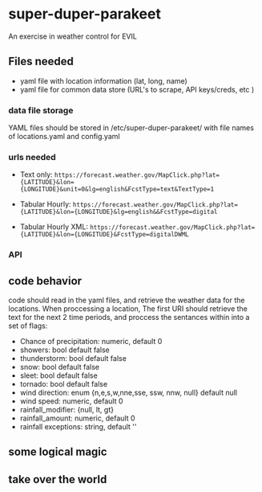 # super-duper-parakeet

An exercise in weather control for EVIL

## Files needed

- yaml file with location information (lat, long, name)
- yaml file for common data store (URL's to scrape, API keys/creds, etc )

### data file storage

YAML files should be stored in /etc/super-duper-parakeet/ with file names of locations.yaml and config.yaml

### urls needed

- Text only: `https://forecast.weather.gov/MapClick.php?lat={LATITUDE}&lon={LONGITUDE}&unit=0&lg=english&FcstType=text&TextType=1`

- Tabular Hourly: `https://forecast.weather.gov/MapClick.php?lat={LATITUDE}&lon={LONGITUDE}&lg=english&&FcstType=digital`

- Tabular Hourly XML: `https://forecast.weather.gov/MapClick.php?lat={LATITUDE}&lon={LONGITUDE}&FcstType=digitalDWML`

### API

## code behavior

code should read in the yaml files, and retrieve the weather data for the locations.
When proccessing a location, The first URI should retrieve the text for the next 2 time periods, and proccess the sentances within into a set of flags:

- Chance of precipitation: numeric, default 0
- showers: bool default false
- thunderstorm: bool default false
- snow: bool default false
- sleet: bool default false
- tornado: bool default false
- wind direction: enum {n,e,s,w,nne,sse, ssw, nnw, null} default null
- wind speed: numeric, default 0
- rainfall_modifier: {null, lt, gt}
- rainfall_amount: numeric, default 0
- rainfall exceptions: string, default ''

## some logical magic

## take over the world
